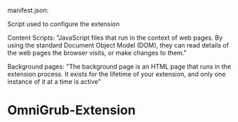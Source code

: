 manifest.json:

Script used to configure the extension

Content Scripts: "JavaScript files that run in the context of web pages. By using the standard Document Object Model (DOM), they can read details of the web pages the browser visits, or make changes to them."

Background pages: "The background page is an HTML page that runs in the extension process. It exists for the lifetime of your extension, and only one instance of it at a time is active"

# OmniGrub-Extension
